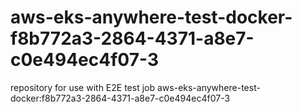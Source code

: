 # aws-eks-anywhere-test-docker-f8b772a3-2864-4371-a8e7-c0e494ec4f07-3
repository for use with E2E test job aws-eks-anywhere-test-docker:f8b772a3-2864-4371-a8e7-c0e494ec4f07-3
